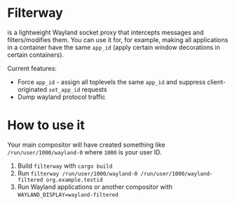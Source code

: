 # Filterway

is a lightweight Wayland socket proxy that intercepts messages and filters/modifies them. You can use it for, for example, making all applications in a container have the same `app_id` (apply certain window decorations in certain containers).

Current features:

- Force `app_id` - assign all toplevels the same `app_id` and suppress client-originated `set_app_id` requests
- Dump wayland protocol traffic

# How to use it

Your main compositor will have created something like `/run/user/1000/wayland-0` where `1000` is your user ID.

1. Build `filterway` with `cargo build`
2. Run `filterway /run/user/1000/wayland-0 /run/user/1000/wayland-filtered org.example.testid`
3. Run Wayland applications or another compositor with `WAYLAND_DISPLAY=wayland-filtered`
